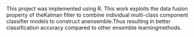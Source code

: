 This  project  was  implemented  using  R.  This  work  exploits  the  data  fusion  property  of  theKalman  filter  to  combine  individual  multi-class  component  classifier  models  to  construct  anensemble.Thus resulting in better classification accuracy compared to other ensemble learningmethods.